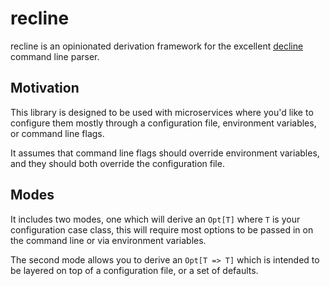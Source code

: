 # recline

recline is an opinionated derivation framework for the excellent [decline](https://github.com/bkirwi/decline) command line parser.

## Motivation

This library is designed to be used with microservices where you'd like to configure them mostly through a configuration file, environment variables, or command line flags.

It assumes that command line flags should override environment variables, and they should both override the configuration file.

## Modes

It includes two modes, one which will derive an `Opt[T]` where `T` is your configuration case class, this will require most options to be passed in on the command line or via environment variables.

The second mode allows you to derive an `Opt[T => T]` which is intended to be layered on top of a configuration file, or a set of defaults.

